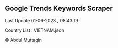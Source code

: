 

## Google Trends Keywords Scraper 
 
Last Update 01-06-2023 , 08:43:19

Country List :
VIETNAM.json



© Abdul Muttaqin 
